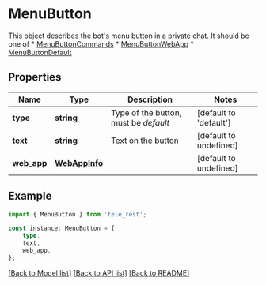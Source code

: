 # MenuButton

This object describes the bot\'s menu button in a private chat. It should be one of  * [MenuButtonCommands](https://core.telegram.org/bots/api/#menubuttoncommands) * [MenuButtonWebApp](https://core.telegram.org/bots/api/#menubuttonwebapp) * [MenuButtonDefault](https://core.telegram.org/bots/api/#menubuttondefault)

## Properties

Name | Type | Description | Notes
------------ | ------------- | ------------- | -------------
**type** | **string** | Type of the button, must be *default* | [default to 'default']
**text** | **string** | Text on the button | [default to undefined]
**web_app** | [**WebAppInfo**](WebAppInfo.md) |  | [default to undefined]

## Example

```typescript
import { MenuButton } from 'tele_rest';

const instance: MenuButton = {
    type,
    text,
    web_app,
};
```

[[Back to Model list]](../README.md#documentation-for-models) [[Back to API list]](../README.md#documentation-for-api-endpoints) [[Back to README]](../README.md)
